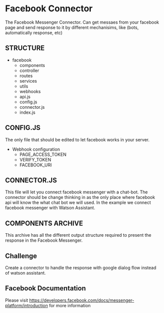 # Facebook Connector

The Facebook Messenger Connector. Can get messaes from your facebook page and send response to it by different
mechanisims, like (bots, automatically response, etc)


## STRUCTURE
* facebook
  * components
  * controller
  * routes
  * services
  * utils
  * webhooks
  * api.js
  * config.js
  * connector.js
  * index.js

## CONFIG.JS

The only file that should be edited to let facebook works in your server.
* Webhook configuration
  * PAGE_ACCESS_TOKEN
  * VERIFY_TOKEN
  * FACEBOOK_URI

## CONNECTOR.JS

This file will let you connect facebook messenger with a chat-bot. The connector should be change thinking in as
the only place where facebook api will know the what chat bot we will used. In the example we connect facebook
messenger with Watson Assistant.

## COMPONENTS ARCHIVE

This archive has all the different output structure required to present the response in the Facebook Messenger. 


## Challenge

Create a connector to handle the response with google dialog flow instead of watson assistant.

## Facebook Documentation
Please visit https://developers.facebook.com/docs/messenger-platform/introduction for more information
